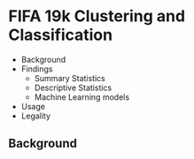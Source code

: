# FIFA 19k Clustering and Classification
- Background
- Findings
  - Summary Statistics
  - Descriptive Statistics
  - Machine Learning models
- Usage
- Legality
## Background


